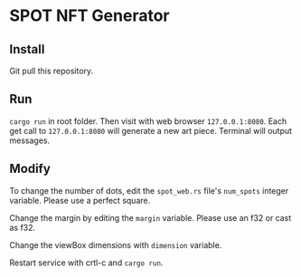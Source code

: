 # SPOT NFT Generator

## Install

Git pull this repository.

## Run

`cargo run` in root folder. Then visit with web browser `127.0.0.1:8080`. Each get call to `127.0.0.1:8080` will 
generate a new art piece. Terminal will output messages.

## Modify

To change the number of dots, edit the `spot_web.rs` file's `num_spots` integer variable. Please use a perfect square.

Change the margin by editing the `margin` variable. Please use an f32 or cast as f32.

Change the viewBox dimensions with `dimension` variable.

Restart service with crtl-c and `cargo run`.